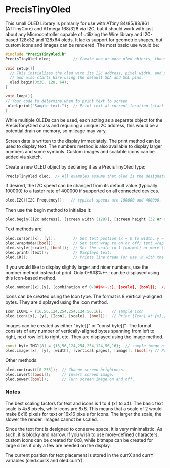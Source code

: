 # PrecisTinyOled
This small OLED Library is primarily for use with ATtiny 84/85/88/861 (ATTinyCore) and ATmega 168/328 via I2C, but it should work with just about any Microcontroller capable of utilizing the Wire library and I2C-based 128x32 and 128x64 oleds. It lacks support for geometric shapes, but custom icons and images can be rendered. The most basic use would be:
```cpp
#include "PrecisTinyOled.h"
PrecisTinyOled oled;          // Create one or more oled objects, though more than one is not advised.

void setup(){
  // This initializes the oled with its I2C address, pixel width, and pixel height (32 or 64)
  // and also starts Wire using the default SDA and SCL pins.
  oled.begin(0x3C, 128, 64); 
}

void loop(){
// Your code to determine when to print text to screen
 oled.print("Sample text.");  // Print text at current location (starting at top left).
}
```

While multiple OLEDs can be used, each acting as a separate object for the PrecisTonyOled class and requiring a unique I2C address, this would be a potential drain on memory, so mileage may vary.

Screen data is written to the display immediately. The print method can be used to display text. The numbers method is also available to display larger numbers and some symbols. Custom images and scalable icons can be added via sketch.

Create a new OLED object by declaring it as a PrecisTinyOled type:
```cpp
PrecisTinyOled oled;  // All examples assume that oled is the designated display.
```
If desired, the I2C speed can be changed from its default value (typically 100000) to a faster rate of 400000 if supported on all connected devices.
```cpp
oled.I2C([I2C Frequency]);   // typical speeds are 100000 and 400000.
```
Then use the begin method to initialize it: 
```cpp
oled.begin([i2c address], [screen width (128)], [screen height (32 or 64)]);
```
Text methods are:
```cpp
oled.cursor([x], [y]);        // Set text postion (x = 0 to width, y = 0 to height).
oled.wrapMode([bool]);        // Set text wrap to on or off; text wrap may not work properly in all cases.
oled.style([scale], [bool]);  // Set the scale to 1 (normal) or more (larger) and whether to display or delete.
oled.print([text]);           // Displays text.
oled.CR();                    // Prints line break (or use \n with the print method).
```
If you would like to display slightly larger and nicer numbers, use the number method instead of print. Only 0-9#$%+-.: can be displayed using this Icon-based method.
```cpp
oled.number([x],[y], [combination of 0-9#$%+-.:], [scale], [bool]);  // Print characters at [x],[y] at [scale] with [bool] to determine display/delete.
```
Icons can be created using the Icon type. The format is 8 vertically-aligned bytes. They are displayed using the icon method.
```cpp
Icon ICON1 = {16,56,124,254,254,124,56,16};    // sample icon
oled.icon([x], [y], [Icon], [scale], [bool]);  // Print [Icon] at [x],[y] at [scale] with [bool] to determine display/delete.
```
Images can be created as either "byte[]" or "const byte[]". The format consists of any number of vertically-aligned bytes spanning from left to right, next row left to right, etc. They are displayed using the image method.
```cpp
const byte IMG1[8] = {16,56,124,254,254,124,56,16};  // sample image of 8 pixels across by 8 (1 page) down
oled.image([x], [y], [width], [vertical pages], [image], [bool]); // Print [image] at [x],[y] spanning the width by pages down with [bool] to determine display/delete.
```
Other methods:
```cpp
oled.contrast([0-255]);  // Change screen brightness.
oled.invert([bool]);     // Invert screen image.
oled.power([bool]);      // Turn screen image on and off.
```
### Notes
The best scaling factors for text and icons is 1 to 4 (x1 to x4). The basic text scale is 4x8 pixels, while icons are 8x8. This means that a scale of 2 would make 8x16 pixels for text or 16x16 pixels for icons. The larger the scale, the slower the render. Images cannot be scaled.

Since the text font is designed to conserve space, it is very minimalistic. As such, it is blocky and narrow. If you wish to use more-defined characters, custom icons can be created for 8x8, while bitmaps can be created for large sizes if only a few are needed on the display.

The current position for text placement is stored in the currX and currY variables (oled.currX and oled.currY).

